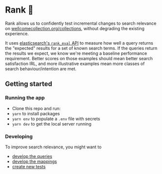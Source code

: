 # Rank 🎯

Rank allows us to confidently test incremental changes to search relevance on [wellcomecollection.org/collections](https://wellcomecollection.org/collections), without degrading the existing experience.

It uses [elasticsearch's `rank_eval` API](https://www.elastic.co/guide/en/elasticsearch/reference/current/search-rank-eval.html) to measure how well a query returns the "expected" results for a set of known search terms. If the queries return the results we expect, we know we're meeting a baseline performance requirement. Better scores on those examples should mean better search satisfaction IRL, and more illustrative examples mean more classes of search behaviour/intention are met.

## Getting started

### Running the app

- Clone this repo and run:
- `yarn` to install packages
- `yarn env` to populate a `.env` file with secrets
- `yarn dev` to get the local server running

### Developing

To improve search relevance, you might want to

- [develop the queries](./docs/developing.md#queries)
- [develop the mappings](./docs/developing.md#mappings)
- [create new tests](./docs/developing.md#test-cases)
